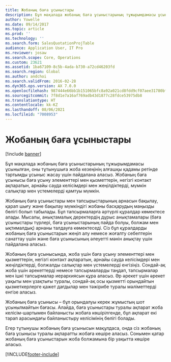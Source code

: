 ```yaml
---
title: Жобаның баға ұсыныстары
description: Бұл мақалада жобаның баға ұсыныстарының тұжырымдамасы ұсынылған, оны тұтынушыға жоба кезеңінің алғашқы қадамы ретінде тартымды ұсыныс жасау үшін пайдалана аласыз. Жобаның баға ұсынысы баға ұсыну элементтері мен қызметтерін, негізгі контакт ақпаратын, арнайы сауда келісімдері мен жеңілдіктерді, мүмкін салықтар мен үстемелерді қамтуы мүмкін.
author: Yowelle
ms.date: 09/14/2017
ms.topic: article
ms.prod: ''
ms.technology: ''
ms.search.form: SalesQuotationProjTable
audience: Application User, IT Pro
ms.reviewer: josaw
ms.search.scope: Core, Operations
ms.custom: 23621
ms.assetid: 1ba67109-8c5b-4ada-b730-a72cd46203fd
ms.search.region: Global
ms.author: andchoi
ms.search.validFrom: 2016-02-28
ms.dyn365.ops.version: AX 7.0.0
ms.openlocfilehash: 987444e66bb1b151065bfc8a92a021cd8fdd9cf07aee31780bf7607dc4de221c
ms.sourcegitcommit: 7f8d1e7a16af769adb43d1877c28fdce53975db8
ms.translationtype: HT
ms.contentlocale: kk-KZ
ms.lasthandoff: 08/06/2021
ms.locfileid: "7008953"
---
```

# <a name="project-quotations"></a>Жобаның баға ұсыныстары

[!include [banner](../includes/banner.md)]

Бұл мақалада жобаның баға ұсыныстарының тұжырымдамасы ұсынылған, оны тұтынушыға жоба кезеңінің алғашқы қадамы ретінде тартымды ұсыныс жасау үшін пайдалана аласыз. Жобаның баға ұсынысы баға ұсыну элементтері мен қызметтерін, негізгі контакт ақпаратын, арнайы сауда келісімдері мен жеңілдіктерді, мүмкін салықтар мен үстемелерді қамтуы мүмкін. 

Жобаның баға ұсыныстары мен тапсырыстарының арнасын бақылау, қарап шығу және бақылау мүмкіндігі жобаны басқарудың маңызды бөлігі болып табылады. Бұл тапсырмаларға әртүрлі құралдар көмектесе алады. Мысалы, анықтамалық деректердің дұрыс анықтамалары (баға ұсыныстары түрлері, баға ұсыныстарының пайда болуы, болжам мен ықтималдық) арнаны талдауға көмектеседі. Сіз бұл құралдарды жобаның баға ұсыныстарын жеңіп алу немесе жоғалту себептерін санаттау үшін және баға ұсынысының әлеуетті мәнін анықтау үшін пайдалана аласыз. 

Жобаның баға ұсынысында, жоба үшін баға ұсыну элементтері мен қызметтерін, негізгі контакт ақпаратын, арнайы сауда келісімдері мен жеңілдіктерді, болжалды салықтар мен үстемелерді енгізіңіз. Сондай-ақ жоба үшін әрекеттерді немесе тапсырмаларды таңдап, тапсырмалар мен ішкі тапсырмалар иерархиясын құра аласыз. Әр әрекет үшін әрекет уақыты мен ұзақтығы туралы, сондай-ақ осы қызметті орындайтын қызметкерлерге қажет дағдылар мен тәжірибе туралы мәліметтерді енгізе аласыз. 

Жобаның баға ұсынысы – бұл орындалуы керек жұмыстың шот ұсынылмайтын бағасы. Алайда, баға ұсыныстары туралы ақпарат жоба келісім-шартымен байланысты жобаға көшірілгенде, бұл ақпарат екі тарап арасындағы байланыстыру келісімінің бөлігі болады. 

Егер тұтынушы жобаның баға ұсынысын мақұлдаса, онда сіз жобаның баға ұсынысы туралы ақпаратты жобаға көшіре аласыз. Сонымен қатар жобаның баға ұсыныстарын жоба болжамына бір уақытта көшіре аласыз.





[!INCLUDE[footer-include](../includes/footer-banner.md)]